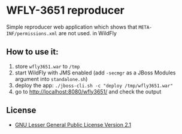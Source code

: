 # WFLY-3651 reproducer

Simple reproducer web application which shows that `META-INF/permissions.xml` are not used. in WildFly

## How to use it:

1. store `wfly3651.war` to `/tmp`
1. start WildFly with JMS enabled (add `-secmgr` as a JBoss Modules argument into `standalone.sh`)
1. deploy the app: `./jboss-cli.sh -c "deploy /tmp/wfly3651.war"`
1. go to [http://localhost:8080/wfly3651/](http://localhost:8080/wfly3651/) and check the output

## License

* [GNU Lesser General Public License Version 2.1](http://www.gnu.org/licenses/lgpl-2.1-standalone.html)
